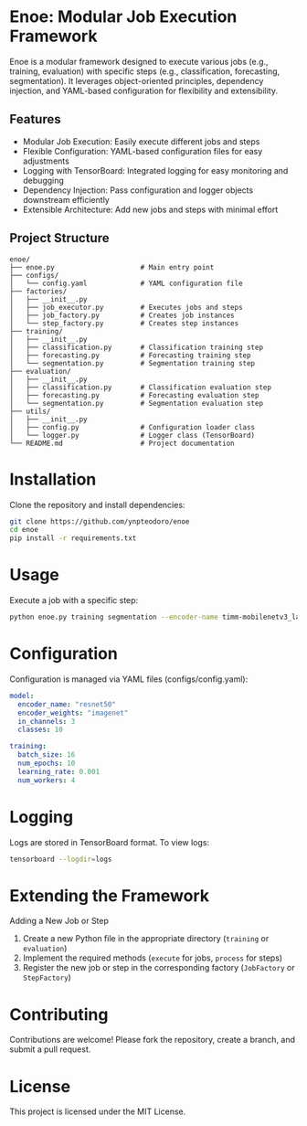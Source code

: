 # Enoe: Modular Job Execution Framework

Enoe is a modular framework designed to execute various jobs (e.g., training, evaluation) with specific steps (e.g., classification, forecasting, segmentation). It leverages object-oriented principles, dependency injection, and YAML-based configuration for flexibility and extensibility.

## Features

* Modular Job Execution: Easily execute different jobs and steps
* Flexible Configuration: YAML-based configuration files for easy adjustments
* Logging with TensorBoard: Integrated logging for easy monitoring and debugging
* Dependency Injection: Pass configuration and logger objects downstream efficiently
* Extensible Architecture: Add new jobs and steps with minimal effort

## Project Structure

```text
enoe/
├── enoe.py                     # Main entry point
├── configs/
│   └── config.yaml             # YAML configuration file
├── factories/
│   ├── __init__.py
│   ├── job_executor.py         # Executes jobs and steps
│   ├── job_factory.py          # Creates job instances
│   └── step_factory.py         # Creates step instances
├── training/
│   ├── __init__.py
│   ├── classification.py       # Classification training step
│   ├── forecasting.py          # Forecasting training step
│   └── segmentation.py         # Segmentation training step
├── evaluation/
│   ├── __init__.py
│   ├── classification.py       # Classification evaluation step
│   ├── forecasting.py          # Forecasting evaluation step
│   └── segmentation.py         # Segmentation evaluation step
├── utils/
│   ├── __init__.py
│   ├── config.py               # Configuration loader class
│   └── logger.py               # Logger class (TensorBoard)
└── README.md                   # Project documentation
```

# Installation

Clone the repository and install dependencies:

```bash
git clone https://github.com/ynpteodoro/enoe
cd enoe
pip install -r requirements.txt
```

# Usage

Execute a job with a specific step:

```bash
python enoe.py training segmentation --encoder-name timm-mobilenetv3_large_100
```

# Configuration

Configuration is managed via YAML files (configs/config.yaml):

```yaml
model:
  encoder_name: "resnet50"
  encoder_weights: "imagenet"
  in_channels: 3
  classes: 10

training:
  batch_size: 16
  num_epochs: 10
  learning_rate: 0.001
  num_workers: 4
```

# Logging

Logs are stored in TensorBoard format. To view logs:

```bash
tensorboard --logdir=logs
```

# Extending the Framework

Adding a New Job or Step

1. Create a new Python file in the appropriate directory (`training` or `evaluation`)
1. Implement the required methods (`execute` for jobs, `process` for steps)
1. Register the new job or step in the corresponding factory (`JobFactory` or `StepFactory`)

# Contributing

Contributions are welcome! Please fork the repository, create a branch, and submit a pull request.

# License

This project is licensed under the MIT License.

